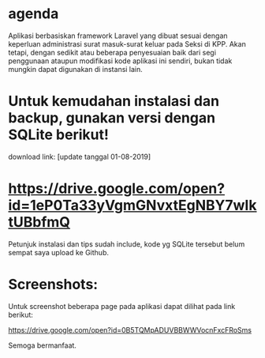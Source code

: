agenda
======

Aplikasi berbasiskan framework Laravel yang dibuat sesuai dengan keperluan administrasi surat masuk-surat keluar pada Seksi di KPP. Akan tetapi, dengan sedikit atau beberapa penyesuaian baik dari segi penggunaan ataupun modifikasi kode aplikasi ini sendiri, bukan tidak mungkin dapat digunakan di instansi lain.

Untuk kemudahan instalasi dan backup, gunakan versi dengan SQLite berikut!
==========================================================================
download link:
[update tanggal 01-08-2019]

https://drive.google.com/open?id=1eP0Ta33yVgmGNvxtEgNBY7wIktUBbfmQ
=============================================================================
Petunjuk instalasi dan tips sudah include, kode yg SQLite tersebut belum sempat saya upload ke Github.

Screenshots:
============
Untuk screenshot beberapa page pada aplikasi dapat dilihat pada link berikut:

https://drive.google.com/open?id=0B5TQMpADUVBBWWVocnFxcFRoSms

Semoga bermanfaat.

